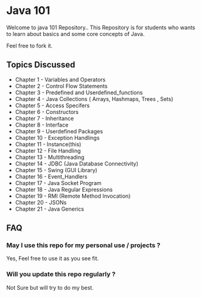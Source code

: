 
# Java 101

Welcome to java 101 Repository.. This Repository is for students who wants to learn about basics and some core concepts of Java.

Feel free to fork it.

## Topics Discussed

- Chapter 1 - Variables and Operators
- Chapter 2 - Control Flow Statements
- Chapter 3 - Predefined and Userdefined_functions
- Chapter 4 - Java Collections ( Arrays, Hashmaps, Trees , Sets)
- Chapter 5 - Access Specifers
- Chapter 6 - Constructors
- Chapter 7 - Inheritance
- Chapter 8 - Interface
- Chapter 9 - Userdefined Packages
- Chapter 10 - Exception Handlings
- Chapter 11 - Instance(this)
- Chapter 12 - File Handling
- Chapter 13 - Multithreading
- Chapter 14 - JDBC (Java Database Connectivity)
- Chapter 15 - Swing (GUI Library)
- Chapter 16 - Event_Handlers
- Chapter 17 - Java Socket Program
- Chapter 18 - Java Regular Expressions
- Chapter 19 - RMI (Remote Method Invocation)
- Chapter 20 - JSONs
- Chapter 21 - Java Generics

## FAQ

### May I use this repo for my personal use / projects ?

Yes, Feel free to use it as you see fit.

### Will you update this repo regularly ?

Not Sure but will try to do my best.
